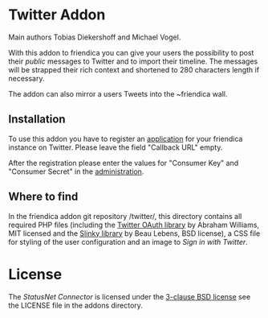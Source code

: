 Twitter Addon
==============

Main authors Tobias Diekershoff and Michael Vogel.

With this addon to friendica you can give your users the possibility to post their *public* messages to Twitter and 
to import their timeline. The messages will be strapped their rich context and shortened to 280 characters length if 
necessary.

The addon can also mirror a users Tweets into the ~friendica wall.

Installation
------------

To use this addon you have to register an [application](https://apps.twitter.com/) for your friendica instance on Twitter. Please leave the field "Callback URL" empty.

After the registration please enter the values for "Consumer Key" and "Consumer Secret" in the [administration](admin/addons/twitter).

Where to find
-------------

In the friendica addon git repository /twitter/, this directory contains
all required PHP files (including the [Twitter OAuth library][1] by Abraham
Williams, MIT licensed and the [Slinky library][2] by Beau Lebens, BSD license),
a CSS file for styling of the user configuration and an image to _Sign in with
Twitter_.

[1]: https://github.com/abraham/twitteroauth
[2]: http://dentedreality.com.au/projects/slinky/

License
=======

The _StatusNet Connector_ is licensed under the [3-clause BSD license][3] see the
LICENSE file in the addons directory.

[3]: http://opensource.org/licenses/BSD-3-Clause


